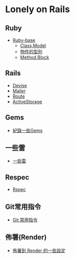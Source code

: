 Lonely on Rails
===
Ruby
--
 - [Ruby-base](/H2D7ewitSiaHXMnVkGHKgg)
     - [Class,Model](/FUdLu18IQMmuktnvi3TW9g)
     - [物件的型別](/olFTx4vXSuePrUEswC4ROw)
     - [Method,Block](/frjHmYnAQJu7eVt6_RkGNw)

Rails
--
 - [Devise](/gceJIoEwSbWP-zWjxoR56w)
 - [Mailer](/wRS4A5zISAaHznAurS_fxw)
 - [Route](/T_J7bIv5RBKDcvh7SiQwIw)
 - [ActiveStorage](/0S413W1ETXOSS-IiLAICCQ)

Gems
--
 - [紀錄一些Gems](/zF0SQSb_RzSxGISVASL2rA)

一些雷
--
- [一些雷](/VyynWTXZSIycpJ9Oan159g)

Respec
--
- [Rspec](/ixoizBlzThWbPBYQM9ENdg)

Git常用指令
--
- [Git 常用指令](/Vc7Be7qnTluywIK2VGTzjQ)

佈署(Render)
--
- [佈署到 Render 的一些設定](/padMPh0pQUC-jbizI912MA)